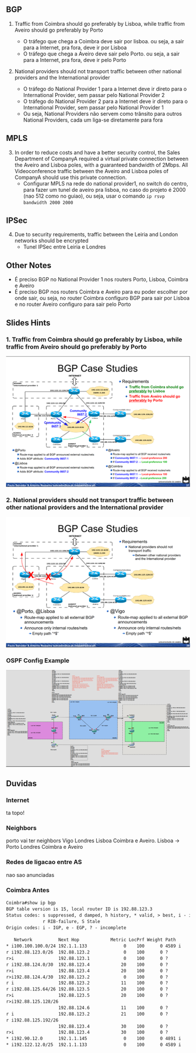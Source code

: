 ## BGP

1. Traffic from Coimbra should go preferably by Lisboa, while traffic from Aveiro should go preferably by Porto 
    - O tráfego que chega a Coimbra deve sair por lisboa. ou seja, a sair para a Internet, pra fora, deve ir por Lisboa
    - O tráfego que chega a Aveiro deve sair pelo Porto. ou seja, a sair para a Internet, pra fora, deve ir pelo Porto

2. National providers should not transport traffic between other national providers and the International provider 
    - O tráfego do National Provider 1 para a Internet deve ir direto para o International Provider, sem passar pelo National Provider 2
    - O tráfego do National Provider 2 para a Internet deve ir direto para o International Provider, sem passar pelo National Provider 1
    - Ou seja, National Providers não servem como trânsito para outros National Providers, cada um liga-se diretamente para fora

## MPLS

3. In  order  to  reduce  costs  and  have  a  better  security  control,  the  Sales  Department  of  CompanyA required a virtual private connection between the Aveiro and Lisboa poles, with a guaranteed bandwidth of  2Mbps. All  Videoconference  traffic  between  the Aveiro  and  Lisboa  poles  of  CompanyA  should  use this private connection. 
    - Configurar MPLS na rede do national provider1, no switch do centro, para fazer um tunel de aveiro pra lisboa, no caso do projeto é 2000 (nao 512 como no guiao), ou seja, usar o comando `ip rsvp bandwidth 2000 2000`

## IPSec

4. Due to security requirements, traffic between the Leiria and London networks should be encrypted
    - Tunel IPSec entre Leiria e Londres

## Other Notes

- É preciso BGP no National Provider 1 nos routers Porto, Lisboa, Coimbra e Aveiro
- É preciso BGP nos routers Coimbra e Aveiro para eu poder escolher por onde sair, ou seja, no router Coimbra configuro BGP para sair por Lisboa e no router Aveiro configuro para sair pelo Porto


## Slides Hints

### 1. Traffic from Coimbra should go preferably by Lisboa, while traffic from Aveiro should go preferably by Porto

![First Bullet Point](../images/first_point.png)

### 2. National providers should not transport traffic between other national providers and the International provider

![Second Bullet Point](../images/second_point.png)

### OSPF Config Example

![OSPF config ecample](../images/ospf_config_example.png)

## Duvidas

### Internet

ta topo!

### Neighbors

porto vai ter neighbors Vigo Londres Lisboa Coimbra e Aveiro. Lisboa -> Porto Londres Coimbra e Aveiro

### Redes de ligacao entre AS

nao sao anunciadas


### Coimbra Antes

```txt
Coimbra#show ip bgp
BGP table version is 15, local router ID is 192.88.123.3
Status codes: s suppressed, d damped, h history, * valid, > best, i - internal,
              r RIB-failure, S Stale
Origin codes: i - IGP, e - EGP, ? - incomplete

   Network          Next Hop            Metric LocPrf Weight Path
* i100.100.100.0/24 192.1.1.133              0    100      0 4589 i
r i192.88.123.0/26  192.88.123.2             0    100      0 ?
r>i                 192.88.123.1             0    100      0 ?
r i192.88.124.0/30  192.88.123.4            20    100      0 ?
r>i                 192.88.123.4            20    100      0 ?
r>i192.88.124.4/30  192.88.123.2             0    100      0 ?
r i                 192.88.123.2            11    100      0 ?
r i192.88.125.64/26 192.88.123.5            20    100      0 ?
r>i                 192.88.123.5            20    100      0 ?
r>i192.88.125.128/26
                    192.88.124.6            11    100      0 ?
r i                 192.88.123.2            21    100      0 ?
r i192.88.125.192/26
                    192.88.123.4            30    100      0 ?
r>i                 192.88.123.4            30    100      0 ?
* i192.90.12.0      192.1.1.145              0    100      0 4891 i
* i192.122.12.0/25  192.1.1.133              0    100      0 4589 i

```